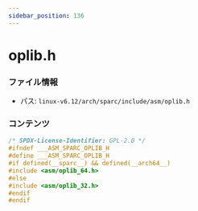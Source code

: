 ```yaml
---
sidebar_position: 136
---
```

# oplib.h

### ファイル情報

- パス: `linux-v6.12/arch/sparc/include/asm/oplib.h`

### コンテンツ

```h
/* SPDX-License-Identifier: GPL-2.0 */
#ifndef ___ASM_SPARC_OPLIB_H
#define ___ASM_SPARC_OPLIB_H
#if defined(__sparc__) && defined(__arch64__)
#include <asm/oplib_64.h>
#else
#include <asm/oplib_32.h>
#endif
#endif

```
